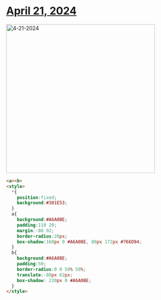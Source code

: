 # [April 21, 2024](https://cssbattle.dev/play/lGsJLHNEffHk3SMQ7ukG)

<img src="https://firebasestorage.googleapis.com/v0/b/cssbattleapp.appspot.com/o/user%2Fummd3POvEDfFyeFvVdOMG3OOrwE2%2Ftargets%2Ftarget_tqBukKH@2x.png?alt=media" width="400" alt="4-21-2024" />

```html
<a><b>
<style>
  *{
    position:fixed;
    background:#301E53;
  }
  a{
    background:#A6A0BE;
    padding:110 20;
    margin:-80 92;
    border-radius:20px;
    box-shadow:160px 0 #A6A0BE, 80px 172px #766D94;
  }
  b{
    background:#A6A0BE;
    padding:50;
    border-radius:0 0 50% 50%;
    translate:-80px 62px;
    box-shadow: 220px 0 #A6A0BE;
  }
</style>
```
